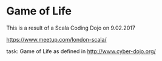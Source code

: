 # Game of Life

This is a result of a Scala Coding Dojo on 9.02.2017

https://www.meetup.com/london-scala/

task: Game of Life as defined in http://www.cyber-dojo.org/
